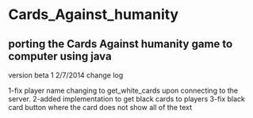 Cards_Against_humanity
======================

porting the Cards Against humanity game to computer using java
------------------
version beta 1 2/7/2014
change log 

1-fix player name changing to get_white_cards upon connecting to the
server.
2-added implementation to get black cards to players
3-fix black card button where the card does not show all of the text

